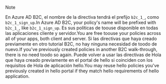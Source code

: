 > [!NOTE]
> <span data-ttu-id="21636-101">En Azure AD B2C, el nombre de la directiva tendrá el prefijo `b2c_1_`, como `b2c_1_sign_up`.</span><span class="sxs-lookup"><span data-stu-id="21636-101">In Azure AD B2C, your policy's name will be prefixed with `b2c_1_`, like `b2c_1_sign_up`.</span></span>  <span data-ttu-id="21636-102">Es sus políticas de toouse disponible en todas las aplicaciones cliente y servidor.</span><span class="sxs-lookup"><span data-stu-id="21636-102">You are free toouse your policies across all of your apps, both client and server.</span></span>  <span data-ttu-id="21636-103">Si las directivas que haya creado previamente en otro tutorial B2C, no hay ninguna necesidad de toodo de nuevo.</span><span class="sxs-lookup"><span data-stu-id="21636-103">If you've previously created policies in another B2C walk-through, there is no need toodo so again.</span></span> <span data-ttu-id="21636-104">Puede volver a usar las directivas de Hola que haya creado previamente en el portal de hello si coinciden con los requisitos de Hola de aplicación hello.</span><span class="sxs-lookup"><span data-stu-id="21636-104">You may reuse hello policies you've previously created in hello portal if they match hello requirements of hello application.</span></span>
> 
> 

